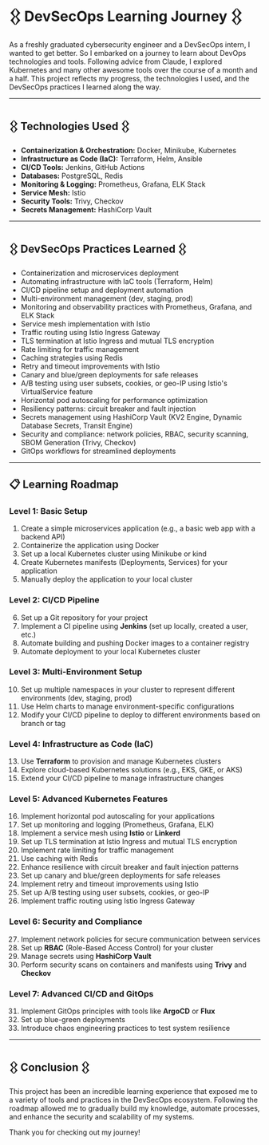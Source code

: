 # 𒌐 DevSecOps Learning Journey 𒌐 

As a freshly graduated cybersecurity engineer and a DevSecOps intern, I wanted to get better. So I embarked on a journey to learn about DevOps technologies and tools. Following advice from Claude, I explored Kubernetes and many other awesome tools over the course of a month and a half. This project reflects my progress, the technologies I used, and the DevSecOps practices I learned along the way.

---

## 𒌐 Technologies Used 𒌐 

- **Containerization & Orchestration:** Docker, Minikube, Kubernetes  
- **Infrastructure as Code (IaC):** Terraform, Helm, Ansible 
- **CI/CD Tools:** Jenkins, GitHub Actions  
- **Databases:** PostgreSQL, Redis  
- **Monitoring & Logging:** Prometheus, Grafana, ELK Stack  
- **Service Mesh:** Istio  
- **Security Tools:** Trivy, Checkov  
- **Secrets Management:** HashiCorp Vault  

---

## 𒌐 DevSecOps Practices Learned 𒌐 

- Containerization and microservices deployment
- Automating infrastructure with IaC tools (Terraform, Helm)  
- CI/CD pipeline setup and deployment automation
- Multi-environment management (dev, staging, prod)  
- Monitoring and observability practices with Prometheus, Grafana, and ELK Stack 
- Service mesh implementation with Istio  
- Traffic routing using Istio Ingress Gateway  
- TLS termination at Istio Ingress and mutual TLS encryption  
- Rate limiting for traffic management  
- Caching strategies using Redis  
- Retry and timeout improvements with Istio  
- Canary and blue/green deployments for safe releases  
- A/B testing using user subsets, cookies, or geo-IP  using Istio's VirtualService feature
- Horizontal pod autoscaling for performance optimization  
- Resiliency patterns: circuit breaker and fault injection  
- Secrets management using HashiCorp Vault (KV2 Engine, Dynamic Database Secrets, Transit Engine)
- Security and compliance: network policies, RBAC, security scanning, SBOM Generation (Trivy, Checkov)  
- GitOps workflows for streamlined deployments

---

## 📋 Learning Roadmap 

### **Level 1: Basic Setup**
1. Create a simple microservices application (e.g., a basic web app with a backend API)  
2. Containerize the application using Docker  
3. Set up a local Kubernetes cluster using Minikube or kind  
4. Create Kubernetes manifests (Deployments, Services) for your application  
5. Manually deploy the application to your local cluster  

### **Level 2: CI/CD Pipeline**
6. Set up a Git repository for your project  
7. Implement a CI pipeline using **Jenkins** (set up locally, created a user, etc.)  
8. Automate building and pushing Docker images to a container registry  
9. Automate deployment to your local Kubernetes cluster  

### **Level 3: Multi-Environment Setup**
10. Set up multiple namespaces in your cluster to represent different environments (dev, staging, prod)  
11. Use Helm charts to manage environment-specific configurations  
12. Modify your CI/CD pipeline to deploy to different environments based on branch or tag  

### **Level 4: Infrastructure as Code (IaC)**
13. Use **Terraform** to provision and manage Kubernetes clusters  
14. Explore cloud-based Kubernetes solutions (e.g., EKS, GKE, or AKS)  
15. Extend your CI/CD pipeline to manage infrastructure changes  

### **Level 5: Advanced Kubernetes Features**
16. Implement horizontal pod autoscaling for your applications  
17. Set up monitoring and logging (Prometheus, Grafana, ELK)  
18. Implement a service mesh using **Istio** or **Linkerd**  
19. Set up TLS termination at Istio Ingress and mutual TLS encryption  
20. Implement rate limiting for traffic management  
21. Use caching with Redis  
22. Enhance resilience with circuit breaker and fault injection patterns  
23. Set up canary and blue/green deployments for safe releases  
24. Implement retry and timeout improvements using Istio  
25. Set up A/B testing using user subsets, cookies, or geo-IP  
26. Implement traffic routing using Istio Ingress Gateway  

### **Level 6: Security and Compliance**
27. Implement network policies for secure communication between services  
28. Set up **RBAC** (Role-Based Access Control) for your cluster  
29. Manage secrets using **HashiCorp Vault**  
30. Perform security scans on containers and manifests using **Trivy** and **Checkov**  

### **Level 7: Advanced CI/CD and GitOps**
31. Implement GitOps principles with tools like **ArgoCD** or **Flux**  
32. Set up blue-green deployments  
33. Introduce chaos engineering practices to test system resilience  

---

## 𒌐 Conclusion 𒌐 

This project has been an incredible learning experience that exposed me to a variety of tools and practices in the DevSecOps ecosystem. Following the roadmap allowed me to gradually build my knowledge, automate processes, and enhance the security and scalability of my systems.  

Thank you for checking out my journey!

